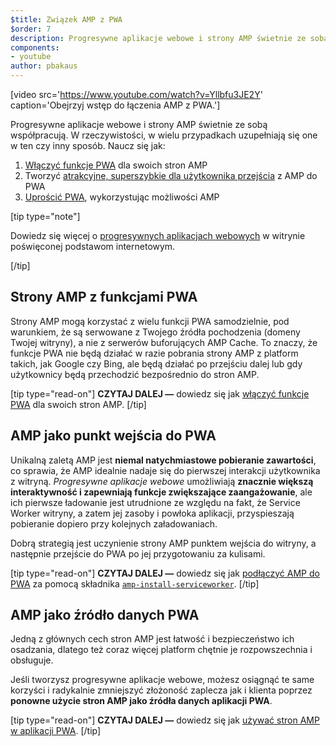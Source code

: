 ```yaml
---
$title: Związek AMP z PWA
$order: 7
description: Progresywne aplikacje webowe i strony AMP świetnie ze sobą współpracują. W rzeczywistości, w wielu przypadkach uzupełniają się one w ten czy inny sposób. Naucz się jak...
components:
- youtube
author: pbakaus
---
```


[video src='https://www.youtube.com/watch?v=Yllbfu3JE2Y' caption='Obejrzyj wstęp do łączenia AMP z PWA.']

Progresywne aplikacje webowe i strony AMP świetnie ze sobą współpracują. W rzeczywistości, w wielu przypadkach uzupełniają się one w ten czy inny sposób. Naucz się jak:

1. [Włączyć funkcje PWA](../../../documentation/guides-and-tutorials/optimize-measure/amp-as-pwa.md) dla swoich stron AMP
2. Tworzyć [atrakcyjne, superszybkie dla użytkownika przejścia](../../../documentation/guides-and-tutorials/integrate/amp-to-pwa.md) z AMP do PWA
3. [Uprościć PWA](../../../documentation/guides-and-tutorials/integrate/amp-in-pwa.md), wykorzystując możliwości AMP

[tip type="note"]

Dowiedz się więcej o [progresywnych aplikacjach webowych](https://developers.google.com/web/progressive-web-apps/) w witrynie poświęconej podstawom internetowym.

[/tip]

## Strony AMP z funkcjami PWA

Strony AMP mogą korzystać z wielu funkcji PWA samodzielnie, pod warunkiem, że są serwowane z Twojego źródła pochodzenia (domeny Twojej witryny), a nie z serwerów buforujących AMP Cache. To znaczy, że funkcje PWA nie będą działać w razie pobrania strony AMP z platform takich, jak Google czy Bing, ale będą działać po przejściu dalej lub gdy użytkownicy będą przechodzić bezpośrednio do stron AMP.

[tip type="read-on"] **CZYTAJ DALEJ —** dowiedz się jak [włączyć funkcje PWA](../../../documentation/guides-and-tutorials/optimize-measure/amp-as-pwa.md) dla swoich stron AMP. [/tip]

## AMP jako punkt wejścia do PWA

Unikalną zaletą AMP jest **niemal natychmiastowe pobieranie zawartości**, co sprawia, że AMP idealnie nadaje się do pierwszej interakcji użytkownika z witryną. *Progresywne aplikacje webowe* umożliwiają **znacznie większą interaktywność i zapewniają funkcje zwiększające zaangażowanie**, ale ich pierwsze ładowanie jest utrudnione ze względu na fakt, że Service Worker witryny, a zatem jej zasoby i powłoka aplikacji, przyspieszają pobieranie dopiero przy kolejnych załadowaniach.

Dobrą strategią jest uczynienie strony AMP punktem wejścia do witryny, a następnie przejście do PWA po jej przygotowaniu za kulisami.

[tip type="read-on"] **CZYTAJ DALEJ —** dowiedz się jak [podłączyć AMP do PWA](../../../documentation/guides-and-tutorials/integrate/amp-to-pwa.md) za pomocą składnika [`amp-install-serviceworker`](../../../documentation/components/reference/amp-install-serviceworker.md). [/tip]

## AMP jako źródło danych PWA

Jedną z głównych cech stron AMP jest łatwość i bezpieczeństwo ich osadzania, dlatego też coraz więcej platform chętnie je rozpowszechnia i obsługuje.

Jeśli tworzysz progresywne aplikacje webowe, możesz osiągnąć te same korzyści i radykalnie zmniejszyć złożoność zaplecza jak i klienta poprzez **ponowne użycie stron AMP jako źródła danych aplikacji PWA**.

[tip type="read-on"] **CZYTAJ DALEJ —** dowiedz się jak [używać stron AMP w aplikacji PWA](../../../documentation/guides-and-tutorials/integrate/amp-in-pwa.md). [/tip]
